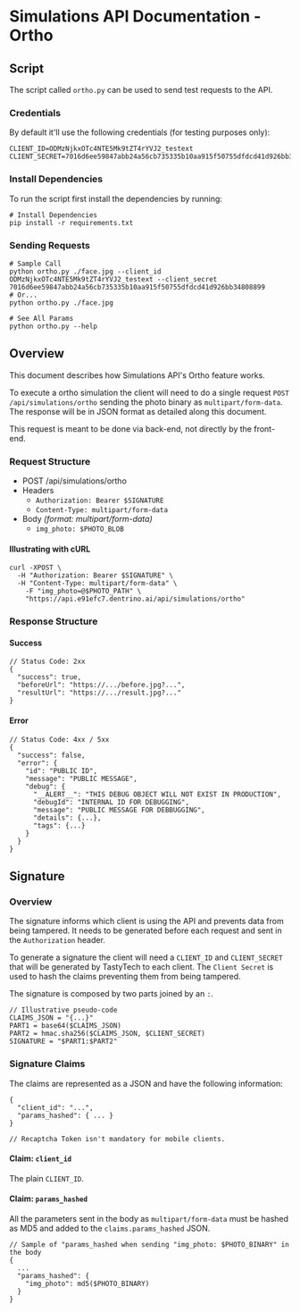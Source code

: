 # Simulations API Documentation - Ortho

## Script
The script called `ortho.py` can be used to send test requests to the API.

### Credentials
By default it'll use the following credentials (for testing purposes only):
```
CLIENT_ID=ODMzNjkxOTc4NTE5Mk9tZT4rYVJ2_testext
CLIENT_SECRET=7016d6ee59847abb24a56cb735335b10aa915f50755dfdcd41d926bb34808899
```

### Install Dependencies
To run the script first install the dependencies by running:
```
# Install Dependencies
pip install -r requirements.txt
```

### Sending Requests
```
# Sample Call
python ortho.py ./face.jpg --client_id ODMzNjkxOTc4NTE5Mk9tZT4rYVJ2_testext --client_secret 7016d6ee59847abb24a56cb735335b10aa915f50755dfdcd41d926bb34808899
# Or...
python ortho.py ./face.jpg

# See All Params
python ortho.py --help
```

## Overview
This document describes how Simulations API's Ortho feature works.

To execute a ortho simulation the client will need to do a single request `POST /api/simulations/ortho` sending the photo binary as `multipart/form-data`. The response will be in JSON format as detailed along this document.

This request is meant to be done via back-end, not directly by the front-end.

### Request Structure
- POST /api/simulations/ortho
- Headers
  - `Authorization: Bearer $SIGNATURE`
  - `Content-Type: multipart/form-data`
- Body _(format: multipart/form-data)_
  - `img_photo: $PHOTO_BLOB`


#### Illustrating with cURL
```
curl -XPOST \
  -H "Authorization: Bearer $SIGNATURE" \
  -H "Content-Type: multipart/form-data" \
	-F "img_photo=@$PHOTO_PATH" \
	"https://api.e91efc7.dentrino.ai/api/simulations/ortho"
```

### Response Structure
#### Success

```
// Status Code: 2xx
{
  "success": true,
  "beforeUrl": "https://.../before.jpg?...",
  "resultUrl": "https://.../result.jpg?..."
}
```

#### Error

```
// Status Code: 4xx / 5xx
{
  "success": false,
  "error": {
    "id": "PUBLIC ID",
    "message": "PUBLIC MESSAGE",
    "debug": {
      "__ALERT__": "THIS DEBUG OBJECT WILL NOT EXIST IN PRODUCTION",
      "debugId": "INTERNAL ID FOR DEBUGGING",
      "message": "PUBLIC MESSAGE FOR DEBBUGGING",
      "details": {...},
      "tags": {...}
    }
  }
}
```



## Signature
### Overview
The signature informs which client is using the API and prevents data from being tampered. It needs to be generated before each request and sent in the `Authorization` header.


To generate a signature the client will need a `CLIENT_ID` and `CLIENT_SECRET` that will be generated by TastyTech to each client. The `Client Secret` is used to hash the claims preventing them from being tampered.

The signature is composed by two parts joined by an `:`.
```
// Illustrative pseudo-code
CLAIMS_JSON = "{...}"
PART1 = base64($CLAIMS_JSON)
PART2 = hmac.sha256($CLAIMS_JSON, $CLIENT_SECRET)
SIGNATURE = "$PART1:$PART2"
```

### Signature Claims
The claims are represented as a JSON and have the following information:
```
{
  "client_id": "...",
  "params_hashed": { ... }
}

// Recaptcha Token isn't mandatory for mobile clients.
```

#### Claim: `client_id`
The plain `CLIENT_ID`.

#### Claim: `params_hashed`
All the parameters sent in the body as `multipart/form-data` must be hashed as MD5 and added to the `claims.params_hashed` JSON.

```
// Sample of "params_hashed when sending "img_photo: $PHOTO_BINARY" in the body
{
  ...
  "params_hashed": {
    "img_photo": md5($PHOTO_BINARY)
  }
}
```
